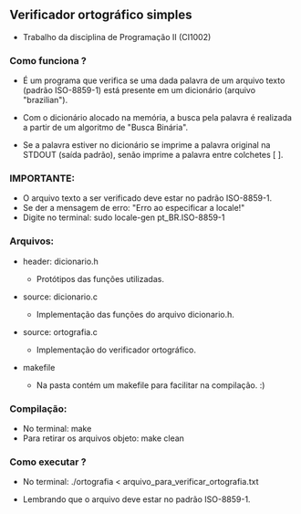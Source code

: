 ## Verificador ortográfico simples
  * Trabalho da disciplina de Programação II (CI1002)
  
### Como funciona ?
  * É um programa que verifica se uma dada palavra de um arquivo texto (padrão ISO-8859-1) está presente em um dicionário (arquivo "brazilian").
  
  * Com o dicionário alocado na memória, a busca pela palavra é realizada a partir de um algoritmo de "Busca Binária". 
  * Se a palavra estiver no dicionário se imprime a palavra original na STDOUT (saída padrão), senão imprime a palavra entre colchetes [ ].
  ### IMPORTANTE:
   * O arquivo texto a ser verificado deve estar no padrão ISO-8859-1.
   * Se der a mensagem de erro: "Erro ao especificar a locale!"
   * Digite no terminal: sudo locale-gen pt_BR.ISO-8859-1
  
### Arquivos:
  * header: dicionario.h
      - Protótipos das funções utilizadas.
  
  * source: dicionario.c
      - Implementação das funções do arquivo dicionario.h.
      
  * source: ortografia.c
      - Implementação do verificador ortográfico.
      
  * makefile
      - Na pasta contém um makefile para facilitar na compilação. :)
      
### Compilação:
  * No terminal: make
  * Para retirar os arquivos objeto: make clean
  
### Como executar ?
  * No terminal: ./ortografia < arquivo_para_verificar_ortografia.txt
  
  * Lembrando que o arquivo deve estar no padrão ISO-8859-1.
